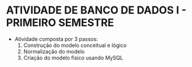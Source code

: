# ATIVIDADE DE BANCO DE DADOS I - PRIMEIRO SEMESTRE  
- Atividade composta por 3 passos:
  1. Construção do modelo conceitual e lógico
  2. Normalização do modelo
  3. Criação do modelo físico usando MySQL
